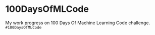 # 100DaysOfMLCode
My work progress on 100 Days Of Machine Learning Code challenge.
`#100DaysOfMLCode`
